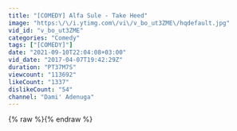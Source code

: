 ```yaml
---
title: "[COMEDY] Alfa Sule - Take Heed"
image: "https:\/\/i.ytimg.com\/vi\/v_bo_ut3ZME\/hqdefault.jpg"
vid_id: "v_bo_ut3ZME"
categories: "Comedy"
tags: ["[COMEDY]"]
date: "2021-09-10T22:04:08+03:00"
vid_date: "2017-04-07T19:42:29Z"
duration: "PT37M7S"
viewcount: "113692"
likeCount: "1337"
dislikeCount: "54"
channel: "Dami' Adenuga"
---
```

{% raw %}{% endraw %}
